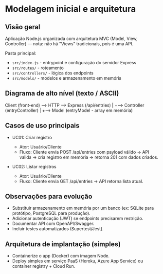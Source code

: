 # Modelagem inicial e arquitetura

## Visão geral
Aplicação Node.js organizada com arquitetura MVC (Model, View, Controller) — nota: não há "Views" tradicionais, pois é uma API.

Pasta principal:
- `src/index.js` - entrypoint e configuração do servidor Express
- `src/routes/` - roteamento
- `src/controllers/` - lógica dos endpoints
- `src/models/` - modelos e armazenamento em memória

## Diagrama de alto nível (texto / ASCII)

Client (front-end) --> HTTP --> Express (/api/entries)
                                  |
                                  +--> Controller (entryController)
                                           |
                                           +--> Model (entryModel - array em memória)

## Casos de uso principais
- UC01: Criar registro
  - Ator: Usuário/Cliente
  - Fluxo: Cliente envia POST /api/entries com payload válido -> API valida -> cria registro em memória -> retorna 201 com dados criados.

- UC02: Listar registros
  - Ator: Usuário/Cliente
  - Fluxo: Cliente envia GET /api/entries -> API retorna lista atual.

## Observações para evolução
- Substituir armazenamento em memória por um banco (ex: SQLite para protótipo, PostgreSQL para produção).
- Adicionar autenticação (JWT) se endpoints precisarem restrição.
- Documentar API com OpenAPI/Swagger.
- Incluir testes automatizados (Supertest/Jest).

## Arquitetura de implantação (simples)
- Containerize o app (Docker) com imagem Node.
- Deploy simples em serviço PaaS (Heroku, Azure App Service) ou container registry + Cloud Run.

